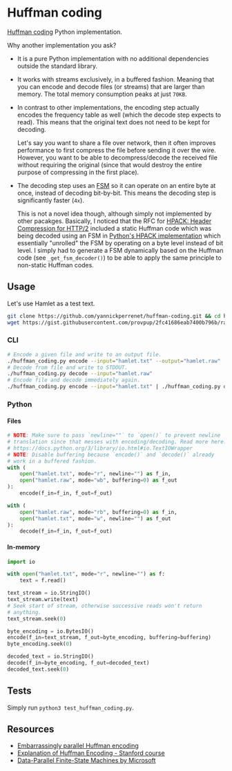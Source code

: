 # Huffman coding

[Huffman coding](https://en.wikipedia.org/wiki/Huffman_coding) Python implementation.

Why another implementation you ask?

-   It is a pure Python implementation with no additional dependencies outside the standard library.
-   It works with streams exclusively, in a buffered fashion. Meaning that you can encode and decode
    files (or streams) that are larger than memory. The total memory consumption peaks at just
    `70KB`.
-   In contrast to other implementations, the encoding step actually encodes the frequency table as
    well (which the decode step expects to read). This means that the original text does not need to
    be kept for decoding.

    Let's say you want to share a file over network, then it often improves performance to first
    compress the file before sending it over the wire. However, you want to be able to
    decompress/decode the received file without requiring the original (since that would destroy the
    entire purpose of compressing in the first place).

-   The decoding step uses an [FSM](https://en.wikipedia.org/wiki/Finite-state_machine) so it can
    operate on an entire byte at once, instead of decoding bit-by-bit. This means the decoding step
    is significantly faster (`4x`).

    This is not a novel idea though, although simply not implemented by other pacakges. Basically, I
    noticed that the RFC for [HPACK: Header Compression for
    HTTP/2](https://www.rfc-editor.org/rfc/rfc7541#appendix-B) included a static Huffman code which
    was being decoded using an FSM in [Python's HPACK
    implementation](https://github.com/python-hyper/hpack/blob/v4.0.0/src/hpack/huffman_table.py#L131)
    which essentially "unrolled" the FSM by operating on a byte level instead of bit level. I simply
    had to generate a FSM dynamically based on the Huffman code (see `_get_fsm_decoder()`) to be
    able to apply the same principle to non-static Huffman codes.


## Usage

Let's use Hamlet as a test text.
```sh
git clone https://github.com/yannickperrenet/huffman-coding.git && cd huffman-coding
wget https://gist.githubusercontent.com/provpup/2fc41686eab7400b796b/raw/b575bd01a58494dfddc1d6429ef0167e709abf9b/hamlet.txt -O hamlet.txt
```

### CLI
```sh
# Encode a given file and write to an output file.
./huffman_coding.py encode --input="hamlet.txt" --output="hamlet.raw"
# Decode from file and write to STDOUT.
./huffman_coding.py decode --input="hamlet.raw"
# Encode file and decode immediately again.
./huffman_coding.py encode --input="hamlet.txt" | ./huffman_coding.py decode
```

### Python

#### Files

```python
# NOTE: Make sure to pass `newline=""` to `open()` to prevent newline
# translation since that messes with encoding/decoding. Read more here:
# https://docs.python.org/3/library/io.html#io.TextIOWrapper
# NOTE: Disable buffering because `encode()` and `decode()` already
# work in a buffered fashion.
with (
    open("hamlet.txt", mode="r", newline="") as f_in,
    open("hamlet.raw", mode="wb", buffering=0) as f_out
):
    encode(f_in=f_in, f_out=f_out)

with (
    open("hamlet.raw", mode="rb", buffering=0) as f_in,
    open("hamlet.txt", mode="w", newline="") as f_out
):
    decode(f_in=f_in, f_out=f_out)
```

#### In-memory

```python
import io

with open("hamlet.txt", mode="r", newline="") as f:
    text = f.read()

text_stream = io.StringIO()
text_stream.write(text)
# Seek start of stream, otherwise successive reads won't return
# anything.
text_stream.seek(0)

byte_encoding = io.BytesIO()
encode(f_in=text_stream, f_out=byte_encoding, buffering=buffering)
byte_encoding.seek(0)

decoded_text = io.StringIO()
decode(f_in=byte_encoding, f_out=decoded_text)
decoded_text.seek(0)
```

## Tests

Simply run `python3 test_huffman_coding.py`.

## Resources

-   [Embarrassingly parallel Huffman encoding](http://www.ittc.ku.edu/~jsv/Papers/HoV95.pdcfull.pdf)
-   [Explanation of Huffman Encoding - Stanford
    course](https://web.stanford.edu/class/archive/cs/cs106b/cs106b.1126/handouts/220%20Huffman%20Encoding.pdf)
-   [Data-Parallel Finite-State Machines by
    Microsoft](https://www.microsoft.com/en-us/research/wp-content/uploads/2016/02/asplos302-mytkowicz.pdf)
